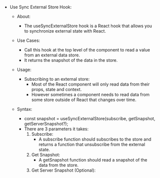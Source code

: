 
- Use Sync External Store Hook:
    - About:
        - The useSyncExternalStore hook is a React hook that allows you to synchronize external state with React.

    - Use Cases:
        - Call this hook at the top level of the component to read a value from an external data store.
        - It returns the snapshot of the data in the store.

    - Usage:
        - Subscribing to an external store:
            - Most of the React component will only read data from their props, state and context.
            - However sometimes a component needs to read data from some store outside of React that changes over time.

    - Syntax:
        - const snapshot = useSyncExternalStore(subscribe, getSnapshot, getServerSnapshot?);
        - There are 3 parameters it takes:
            1. Subscribe: 
                - A subscribe function should subscribes to the store and returns a function that unsubscribe from the external state.
            2. Get Snapshot:
                - A getSnapshot function should read a snapshot of the data from the store.
            3. Get Server Snapshot (Optional):  